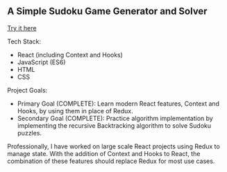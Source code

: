 ## A Simple Sudoku Game Generator and Solver

[Try it here](https://bensparkscode.github.io/sudoku/)

Tech Stack:
 - React (including Context and Hooks)
 - JavaScript (ES6)
 - HTML
 - CSS


Project Goals:
 - Primary Goal (COMPLETE): Learn modern React features, Context and Hooks, by using them in place of Redux.
 - Secondary Goal (COMPLETE): Practice algorithm implementation by implementing the recursive Backtracking algorithm to solve Sudoku puzzles. 


Professionally, I have worked on large scale React projects using Redux to manage state. With the addition of Context and Hooks to React, the combination of these features should replace Redux for most use cases.